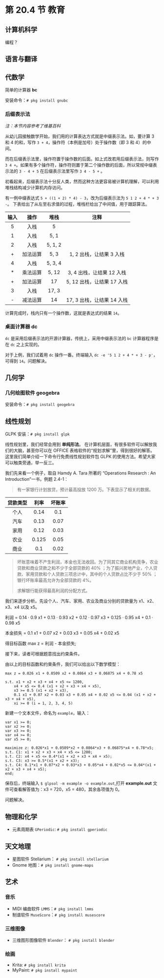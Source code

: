 # 第 20.4 节 教育

## 计算机科学

编程？

## 语言与翻译

## 代数学

简单的计算器 **bc**

安装命令：`# pkg install gnubc`

### 后缀表示法

_注：本节内容参考了维基百科_

从幼儿园接触数学开始，我们用的计算表达方式就是中缀表示法。如，要计算 3 和 4 的和，写作 `3 + 4`，操作符（本例是加号）处于操作数（即 3 和 4）的中间。

而在后缀表示法里，操作符置于操作数的后面。如上式改若用后缀表示法，则写作 `3 4 +`。如果有多个操作符，操作符则置于第二个操作数的后面，所以常规中缀表示法的 `3 - 4 + 5` 在后缀表示法里写作 `3 4 - 5 +` 。

初看起来，后缀表示法十分反人类，然而这种方法更容易被计算机理解，可以利用堆栈结构减少计算机内存访问。

有一例中缀表达式 `5 + ((1 + 2) * 4) - 3`，改为后缀表示法为 `5 1 2 + 4 * + 3 -`。 下表给出了从左至右求值的过程，堆栈栏给出了中间值，用于跟踪算法。

| 输入 |   操作   |  堆栈   |            注释            |
| :--: | :------: | :-----: | :------------------------: |
|  5   |   入栈   |    5    |                            |
|  1   |   入栈   |  5, 1   |                            |
|  2   |   入栈   | 5, 1, 2 |                            |
|  +   | 加法运算 |  5, 3   |  1, 2 出栈，让结果 3 入栈  |
|  4   |   入栈   | 5, 3, 4 |                            |
|  \*  | 乘法运算 |  5, 12  | 3, 4 出栈，让结果 12 入栈  |
|  +   | 加法运算 |   17    | 5, 12 出栈，让结果 17 入栈 |
|  3   |   入栈   |  17, 3  |                            |
|  -   | 减法运算 |   14    | 17, 3 出栈，让结果 14 入栈 |

计算完成时，栈内只有一个操作数，这就是表达式的结果 `14`。

### 桌面计算器 dc

`dc` 是采用后缀表示法的开源计算器，传统上，采用中缀表示法的 `bc` 计算器程序是在 `dc` 之上实现的。

对于上例，我们试着用 `dc` 操作一番。终端输入 `dc -e '5 1 2 + 4 * + 3 - p'`，可得到 `14`。问题解决。

## 几何学

### 几何绘图软件 **geogebra**

安装命令：`# pkg install geogebra`

## 线性规划

GLPK 安装：`# pkg install glpk`

线性规划里，我们经常会用到 **单纯形法**。 在计算机层面，有很多软件可以解放我们的大脑，甚至你可以在 OFFICE 表格软件的“规划求解”里，得到很好的解答。 这里我们简单介绍一下命令行免费线性规划软件包 GLPK 的使用方法。希望大家可以触类旁通，举一反三。

我们先来看一个例子，取自 Hamdy A. Tara 所著的 “Operations Research : An Introduction”一书，例题 2.4-1：

> 有一家银行计划放贷，预计最高投放 1200 万。下表显示了相关的数据。

| 贷款类型 | 利率  | 坏账率 |
| :------: | :---: | :----: |
|   个人   | 0.14  |  0.1   |
|   汽车   | 0.13  |  0.07  |
|   家用   | 0.12  |  0.03  |
|   农业   | 0.125 |  0.05  |
|   商业   |  0.1  |  0.02  |

> 坏账意味着不产生利润，本金也无法收回。为了同其它商业机构竞争，农业贷款和商业贷款之和不少于全部贷款的 40% ；为了振兴房地产业，个人贷款、家用贷款和个人贷款三项总计中，其中的个人贷款占比不少于 50% ；银行坏账率最高允许为全部贷款的 4%。
>
> 求解银行能获得最高利润的分配方式。

我们来逐步分析。先设个人、汽车、家用、农业及商业分别的贷款量为 x1、x2、x3、x4 以及 x5。

利润 = 0.14 · 0.9 x1 + 0.13 · 0.93 x2 + 0.12 · 0.97 x3 + 0.125 · 0.95 x4 + 0.1 · 0.98 x5

本金损失 = 0.1 x1 + 0.07 x2 + 0.03 x3 + 0.05 x4 + 0.02 x5

得目标函数 max z = 利润 - 本金损失;

接下来，读者可根据题意找出约束条件。

由以上的目标函数和约束条件，我们可以给出以下数学模型：

```shell
max z = 0.026 x1 + 0.0509 x2 + 0.0864 x3 + 0.06875 x4 + 0.78 x5

s.t. x1 + x2 + x3 + x4 + x5 <= 1200,
    x4 + x5 <= 0.4 (x1 + x2 + x3 + x4 + x5),
    x3 >= 0.5 (x1 + x2 + x3),
    0.1 x1 + 0.07 x2 + 0.03 x3 + 0.05 x4 + 0.02 x5 <= 0.04 (x1 + x2 + x3 + x4 + x5),
    xi >= 0 (i = 1, 2, 3, 4, 5)
```

新建一个文本文件，命名为 `example`，输入：

```shell
var x1 >= 0;
var x2 >= 0;
var x3 >= 0;
var x4 >= 0;
var x5 >= 0;

maximize z: 0.026*x1 + 0.0509*x2 + 0.0864*x3 + 0.06875*x4 + 0.78*x5;
s.t. C1: x1 + x2 + x3 + x4 + x5 <= 1200;
s.t. C2: x4 + x5 <= 0.4*(x1 + x2 + x3 + x4 + x5);
s.t. C3: x3 >= 0.5*(x1 + x2 + x3);
s.t. C4: 0.1*x1 + 0.07*x2 + 0.03*x3 + 0.05*x4 + 0.02*x5 <= 0.04*(x1 + x2 + x3 + x4 + x5);
end;
```

保存后，终端输入 `$ glpsol -m example -o example.out`,打开 **example.out** 文件可查看解答值为：x3 = 720，x5 = 480，其余各项值为 0。

问题解决。

## 物理和化学

- 元素周期表 `GPeriodic`: `# pkg install gperiodic`

## 天文地理

- 星图软件 Stellarium： `# pkg install stellarium`
- Gnome 地图：`# pkg install gnome-maps`

## 艺术

### 音乐

- MIDI 编曲软件 `LMMS`：`# pkg install lmms`
- 制谱软件 `MuseScore`：`# pkg install musescore`

### 三维图像

- 三维图形图像软件 `Blender`： `# pkg install blender`

### 绘画

- Krita: `# pkg install krita`
- MyPaint: `# pkg install mypaint`
